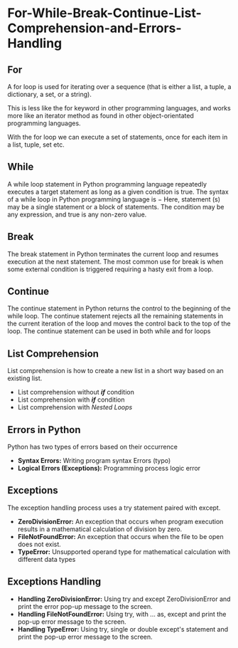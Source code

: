 # For-While-Break-Continue-List-Comprehension-and-Errors-Handling

## For
A for loop is used for iterating over a sequence (that is either a list, a tuple, a dictionary, a set, or a string).

This is less like the for keyword in other programming languages, and works more like an iterator method as found in other object-orientated programming languages.

With the for loop we can execute a set of statements, once for each item in a list, tuple, set etc.

## While
A while loop statement in Python programming language repeatedly executes a target statement as long as a given condition is true. The syntax of a while loop in Python programming language is − Here, statement (s) may be a single statement or a block of statements. The condition may be any expression, and true is any non-zero value.

## Break
The break statement in Python terminates the current loop and resumes execution at the next statement. The most common use for break is when some external condition is triggered requiring a hasty exit from a loop.

## Continue
The continue statement in Python returns the control to the beginning of the while loop. The continue statement rejects all the remaining statements in the current iteration of the loop and moves the control back to the top of the loop. The continue statement can be used in both while and for loops

## List Comprehension
List comprehension is how to create a new list in a short way based on an existing list.
- List comprehension without ***if*** condition
- List comprehension with ***if*** condition
- List comprehension with *Nested Loops*

## Errors in Python
Python has two types of errors based on their occurrence
- **Syntax Errors:**
  Writing program syntax Errors (typo)
- **Logical Errors (Exceptions):**
  Programming process logic error

## Exceptions 
The exception handling process uses a try statement paired with except.
- **ZeroDivisionError:**
  An exception that occurs when program execution results in a mathematical calculation of division by zero.
- **FileNotFoundError:**
  An exception that occurs when the file to be open does not exist.
- **TypeError:**
  Unsupported operand type for mathematical calculation with different data types  
  
## Exceptions Handling
- **Handling ZeroDivisionError:**
  Using try and except ZeroDivisionError and print the error pop-up message to the screen.
- **Handling FileNotFoundError:**
  Using try, with ... as, except and print the pop-up error message to the screen.
- **Handling TypeError:**
  Using try, single or double except's statement and print the pop-up error message to the screen.
